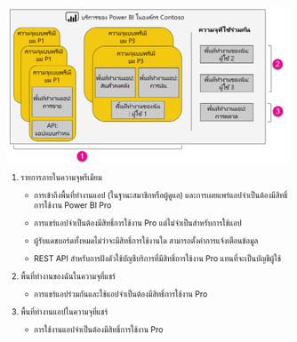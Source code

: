 ![](media/powerbi-premium-illustration/premium-chart.png "ภาพประกอบของ Power BI Premium")

1. รายการภายในความจุพรีเมียม
   
   * การเข้าถึงพื้นที่ทำงานแอป (ในฐานะสมาชิกหรือผู้ดูแล) และการเผยแพร่แอปจำเป็นต้องมีสิทธิ์การใช้งาน Power BI Pro

   * การแชร์แอปจำเป็นต้องมีสิทธิ์การใช้งาน Pro แต่ไม่จำเป็นสำหรับการใช้แอป

   * ผู้รับแดชบอร์ดทั้งหมดไม่ว่าจะมีสิทธิ์การใช้งานใด สามารถตั้งค่าการแจ้งเตือนข้อมูล

   * REST API สำหรับการฝังตัวใช้บัญชีบริการที่มีสิทธิ์การใช้งาน Pro แทนที่จะเป็นบัญชีผู้ใช้

2. พื้นที่ทำงานของฉันในความจุที่แชร์
   
   * การแชร์แอปร่วมกันและใช้แอปจำเป็นต้องมีสิทธิ์การใช้งาน Pro

3. พื้นที่ทำงานแอปในความจุที่แชร์
   
   * การใช้งานแอปจำเป็นต้องมีสิทธิ์การใช้งาน Pro

